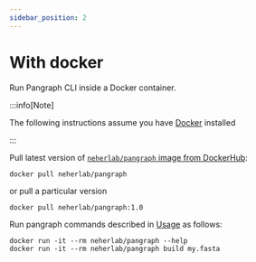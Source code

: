 ```yaml
---
sidebar_position: 2
---
```


# With docker

Run Pangraph CLI inside a Docker container.

:::info[Note]

The following instructions assume you have [Docker](https://www.docker.com/) installed

:::

Pull latest version of [`neherlab/pangraph` image from DockerHub](https://hub.docker.com/r/neherlab/pangraph):

```shell
docker pull neherlab/pangraph
```

or pull a particular version

```shell
docker pull neherlab/pangraph:1.0
```

Run pangraph commands described in [Usage](../reference.md) as follows:

```shell
docker run -it --rm neherlab/pangraph --help
docker run -it --rm neherlab/pangraph build my.fasta
```


